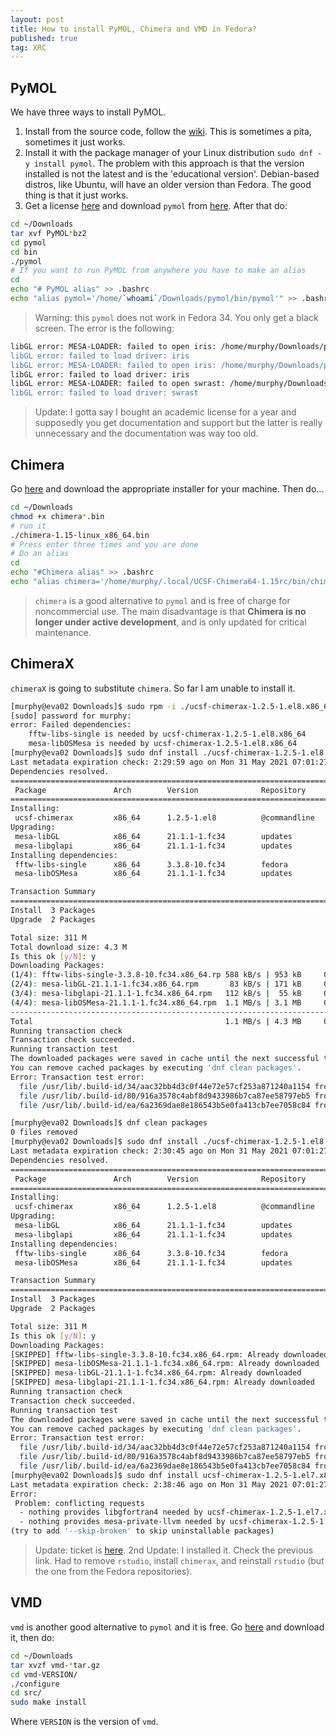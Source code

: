 ```yaml
---
layout: post
title: How to install PyMOL, Chimera and VMD in Fedora?
published: true
tag: XRC
---
```


## PyMOL

We have three ways to install PyMOL. 

1.  Install from the source code, follow the [wiki](https://pymolwiki.org/index.php/Linux_Install). This is sometimes a pita, sometimes it just works.
2.  Install it with the package manager of your Linux distribution `sudo dnf -y install pymol`. The problem with this approach is that the version installed is not the latest and is the 'educational version'. Debian-based distros, like Ubuntu, will have an older version than Fedora. The good thing is that it just works. 
3.  Get a license [here](https://pymol.org/dsc/index.php?ip=license/) and download `pymol` from [here](https://pymol.org/2/). After that do:

```bash
cd ~/Downloads
tar xvf PyMOL*bz2
cd pymol
cd bin
./pymol
# If you want to run PyMOL from anywhere you have to make an alias
cd
echo "# PyMOL alias" >> .bashrc 
echo "alias pymol='/home/`whoami`/Downloads/pymol/bin/pymol'" >> .bashrc
```

> Warning: this `pymol` does not work in Fedora 34. You only get a black screen. The error is the following:

```bash
libGL error: MESA-LOADER: failed to open iris: /home/murphy/Downloads/pymol/lib/python3.7/site-packages/pymol/../../../libstdc++.so.6: version `GLIBCXX_3.4.29' not found (required by /usr/lib64/dri/iris_dri.so) (search paths /usr/lib64/dri)
libGL error: failed to load driver: iris
libGL error: MESA-LOADER: failed to open iris: /home/murphy/Downloads/pymol/lib/python3.7/site-packages/pymol/../../../libstdc++.so.6: version `GLIBCXX_3.4.29' not found (required by /usr/lib64/dri/iris_dri.so) (search paths /usr/lib64/dri)
libGL error: failed to load driver: iris
libGL error: MESA-LOADER: failed to open swrast: /home/murphy/Downloads/pymol/lib/python3.7/site-packages/pymol/../../../libstdc++.so.6: version `GLIBCXX_3.4.29' not found (required by /usr/lib64/dri/swrast_dri.so) (search paths /usr/lib64/dri)
libGL error: failed to load driver: swrast
```

> Update: I gotta say I bought an academic license for a year and supposedly you get documentation and support but the latter is really unnecessary and the documentation was way too old. 


## Chimera

Go [here](https://www.cgl.ucsf.edu/chimera/download.html) and download the appropriate installer for your machine. Then do...

```bash
cd ~/Downloads
chmod +x chimera*.bin
# run it
./chimera-1.15-linux_x86_64.bin
# Press enter three times and you are done
# Do an alias
cd
echo "#Chimera alias" >> .bashrc
echo "alias chimera='/home/murphy/.local/UCSF-Chimera64-1.15rc/bin/chimera'" >> .bashrc
```

> `chimera` is a good alternative to `pymol` and is free of charge for noncommercial use. The main disadvantage is that **Chimera is no longer under active development**, and is only  updated for critical maintenance.


## ChimeraX

`chimeraX` is going to substitute `chimera`. So far I am unable to install it.

```bash
[murphy@eva02 Downloads]$ sudo rpm -i ./ucsf-chimerax-1.2.5-1.el8.x86_64.rpm 
[sudo] password for murphy: 
error: Failed dependencies:
	fftw-libs-single is needed by ucsf-chimerax-1.2.5-1.el8.x86_64
	mesa-libOSMesa is needed by ucsf-chimerax-1.2.5-1.el8.x86_64
[murphy@eva02 Downloads]$ sudo dnf install ./ucsf-chimerax-1.2.5-1.el8.x86_64.rpm 
Last metadata expiration check: 2:29:59 ago on Mon 31 May 2021 07:01:27 PM CDT.
Dependencies resolved.
================================================================================
 Package               Arch        Version              Repository         Size
================================================================================
Installing:
 ucsf-chimerax         x86_64      1.2.5-1.el8          @commandline      307 M
Upgrading:
 mesa-libGL            x86_64      21.1.1-1.fc34        updates           171 k
 mesa-libglapi         x86_64      21.1.1-1.fc34        updates            55 k
Installing dependencies:
 fftw-libs-single      x86_64      3.3.8-10.fc34        fedora            953 k
 mesa-libOSMesa        x86_64      21.1.1-1.fc34        updates           3.1 M

Transaction Summary
================================================================================
Install  3 Packages
Upgrade  2 Packages

Total size: 311 M
Total download size: 4.3 M
Is this ok [y/N]: y
Downloading Packages:
(1/4): fftw-libs-single-3.3.8-10.fc34.x86_64.rp 588 kB/s | 953 kB     00:01    
(2/4): mesa-libGL-21.1.1-1.fc34.x86_64.rpm       83 kB/s | 171 kB     00:02    
(3/4): mesa-libglapi-21.1.1-1.fc34.x86_64.rpm   112 kB/s |  55 kB     00:00    
(4/4): mesa-libOSMesa-21.1.1-1.fc34.x86_64.rpm  1.1 MB/s | 3.1 MB     00:02    
--------------------------------------------------------------------------------
Total                                           1.1 MB/s | 4.3 MB     00:03     
Running transaction check
Transaction check succeeded.
Running transaction test
The downloaded packages were saved in cache until the next successful transaction.
You can remove cached packages by executing 'dnf clean packages'.
Error: Transaction test error:
  file /usr/lib/.build-id/34/aac32bb4d3c0f44e72e57cf253a871240a1154 from install of ucsf-chimerax-1.2.5-1.el8.x86_64 conflicts with file from package rstudio-1.4.1106-1.x86_64
  file /usr/lib/.build-id/80/916a3578c4abf8d9433986b7ca87ee58797eb5 from install of ucsf-chimerax-1.2.5-1.el8.x86_64 conflicts with file from package rstudio-1.4.1106-1.x86_64
  file /usr/lib/.build-id/ea/6a2369dae8e186543b5e0fa413cb7ee7058c84 from install of ucsf-chimerax-1.2.5-1.el8.x86_64 conflicts with file from package rstudio-1.4.1106-1.x86_64

[murphy@eva02 Downloads]$ dnf clean packages
0 files removed
[murphy@eva02 Downloads]$ sudo dnf install ./ucsf-chimerax-1.2.5-1.el8.x86_64.rpm 
Last metadata expiration check: 2:30:45 ago on Mon 31 May 2021 07:01:27 PM CDT.
Dependencies resolved.
================================================================================
 Package               Arch        Version              Repository         Size
================================================================================
Installing:
 ucsf-chimerax         x86_64      1.2.5-1.el8          @commandline      307 M
Upgrading:
 mesa-libGL            x86_64      21.1.1-1.fc34        updates           171 k
 mesa-libglapi         x86_64      21.1.1-1.fc34        updates            55 k
Installing dependencies:
 fftw-libs-single      x86_64      3.3.8-10.fc34        fedora            953 k
 mesa-libOSMesa        x86_64      21.1.1-1.fc34        updates           3.1 M

Transaction Summary
================================================================================
Install  3 Packages
Upgrade  2 Packages

Total size: 311 M
Is this ok [y/N]: y
Downloading Packages:
[SKIPPED] fftw-libs-single-3.3.8-10.fc34.x86_64.rpm: Already downloaded        
[SKIPPED] mesa-libOSMesa-21.1.1-1.fc34.x86_64.rpm: Already downloaded          
[SKIPPED] mesa-libGL-21.1.1-1.fc34.x86_64.rpm: Already downloaded              
[SKIPPED] mesa-libglapi-21.1.1-1.fc34.x86_64.rpm: Already downloaded           
Running transaction check
Transaction check succeeded.
Running transaction test
The downloaded packages were saved in cache until the next successful transaction.
You can remove cached packages by executing 'dnf clean packages'.
Error: Transaction test error:
  file /usr/lib/.build-id/34/aac32bb4d3c0f44e72e57cf253a871240a1154 from install of ucsf-chimerax-1.2.5-1.el8.x86_64 conflicts with file from package rstudio-1.4.1106-1.x86_64
  file /usr/lib/.build-id/80/916a3578c4abf8d9433986b7ca87ee58797eb5 from install of ucsf-chimerax-1.2.5-1.el8.x86_64 conflicts with file from package rstudio-1.4.1106-1.x86_64
  file /usr/lib/.build-id/ea/6a2369dae8e186543b5e0fa413cb7ee7058c84 from install of ucsf-chimerax-1.2.5-1.el8.x86_64 conflicts with file from package rstudio-1.4.1106-1.x86_64
[murphy@eva02 Downloads]$ sudo dnf install ucsf-chimerax-1.2.5-1.el7.x86_64.rpm
Last metadata expiration check: 2:38:46 ago on Mon 31 May 2021 07:01:27 PM CDT.
Error: 
 Problem: conflicting requests
  - nothing provides libgfortran4 needed by ucsf-chimerax-1.2.5-1.el7.x86_64
  - nothing provides mesa-private-llvm needed by ucsf-chimerax-1.2.5-1.el7.x86_64
(try to add '--skip-broken' to skip uninstallable packages)
```

> Update: ticket is [here](https://plato.cgl.ucsf.edu/trac/ChimeraX/ticket/4709#comment:1).
> 2nd Update: I installed it. Check the previous link. Had to remove `rstudio`, install `chimerax`, and reinstall `rstudio` (but the one from the Fedora repositories).


## VMD

`vmd` is another good alternative to `pymol` and it is free. Go [here](https://www.ks.uiuc.edu/Development/Download/download.cgi?PackageName=VMD) and download it, then do:
```bash
cd ~/Downloads
tar xvzf vmd-*tar.gz 
cd vmd-VERSION/
./configure  
cd src/
sudo make install
```

Where `VERSION` is the version of  `vmd`. 

